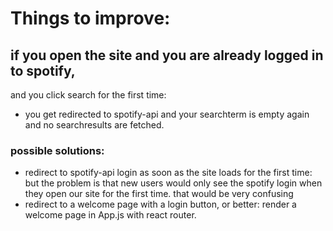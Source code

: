 # Things to improve:

## if you open the site and you are already logged in to spotify,
and you click search for the first time: 
- you get redirected to spotify-api and your searchterm is empty again and no searchresults are fetched.

### possible solutions:
- redirect to spotify-api login as soon as the site loads for the first time: but the problem is that new users would only see the spotify login when they open our site for the first time. that would be very confusing
- redirect to a welcome page with a login button, or better: render a welcome page in App.js with react router.
